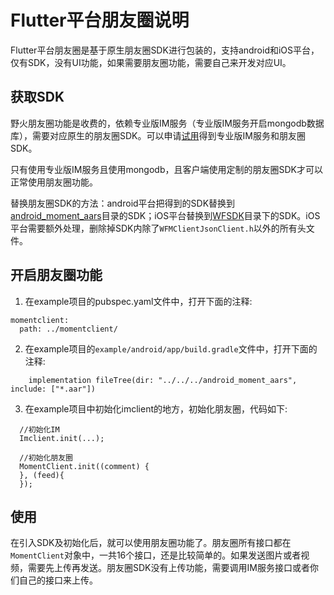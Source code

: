 # Flutter平台朋友圈说明
Flutter平台朋友圈是基于原生朋友圈SDK进行包装的，支持android和iOS平台，仅有SDK，没有UI功能，如果需要朋友圈功能，需要自己来开发对应UI。

## 获取SDK
野火朋友圈功能是收费的，依赖专业版IM服务（专业版IM服务开启mongodb数据库），需要对应原生的朋友圈SDK。可以申请[试用](https://docs.wildfirechat.cn/trial/)得到专业版IM服务和朋友圈SDK。

只有使用专业版IM服务且使用mongodb，且客户端使用定制的朋友圈SDK才可以正常使用朋友圈功能。

替换朋友圈SDK的方法：android平台把得到的SDK替换到[android_moment_aars](../android_moment_aars)目录的SDK；iOS平台替换到[WFSDK](ios/WFSDK)目录下的SDK。iOS平台需要额外处理，删除掉SDK内除了```WFMClientJsonClient.h```以外的所有头文件。

## 开启朋友圈功能
1. 在example项目的pubspec.yaml文件中，打开下面的注释:
```
momentclient:
  path: ../momentclient/
```
2. 在example项目的```example/android/app/build.gradle```文件中，打开下面的注释:
```
    implementation fileTree(dir: "../../../android_moment_aars", include: ["*.aar"])
```
3. 在example项目中初始化imclient的地方，初始化朋友圈，代码如下:
```
  //初始化IM
  Imclient.init(...);

  //初始化朋友圈
  MomentClient.init((comment) {    
  }, (feed){    
  });
```

## 使用
在引入SDK及初始化后，就可以使用朋友圈功能了。朋友圈所有接口都在```MomentClient```对象中，一共16个接口，还是比较简单的。如果发送图片或者视频，需要先上传再发送。朋友圈SDK没有上传功能，需要调用IM服务接口或者你们自己的接口来上传。
